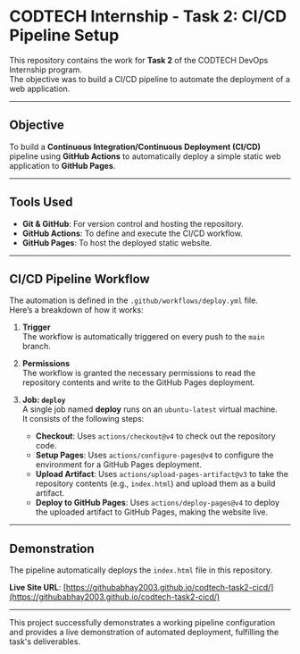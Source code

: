 # CODTECH Internship - Task 2: CI/CD Pipeline Setup

This repository contains the work for **Task 2** of the CODTECH DevOps Internship program.  
The objective was to build a CI/CD pipeline to automate the deployment of a web application.

---

## Objective
To build a **Continuous Integration/Continuous Deployment (CI/CD)** pipeline using **GitHub Actions** to automatically deploy a simple static web application to **GitHub Pages**.

---

## Tools Used
- **Git & GitHub**: For version control and hosting the repository.  
- **GitHub Actions**: To define and execute the CI/CD workflow.  
- **GitHub Pages**: To host the deployed static website.  

---

## CI/CD Pipeline Workflow
The automation is defined in the `.github/workflows/deploy.yml` file.  
Here’s a breakdown of how it works:

1. **Trigger**  
   The workflow is automatically triggered on every push to the `main` branch.

2. **Permissions**  
   The workflow is granted the necessary permissions to read the repository contents and write to the GitHub Pages deployment.

3. **Job: `deploy`**  
   A single job named **deploy** runs on an `ubuntu-latest` virtual machine.  
   It consists of the following steps:
   - **Checkout**: Uses `actions/checkout@v4` to check out the repository code.  
   - **Setup Pages**: Uses `actions/configure-pages@v4` to configure the environment for a GitHub Pages deployment.  
   - **Upload Artifact**: Uses `actions/upload-pages-artifact@v3` to take the repository contents (e.g., `index.html`) and upload them as a build artifact.  
   - **Deploy to GitHub Pages**: Uses `actions/deploy-pages@v4` to deploy the uploaded artifact to GitHub Pages, making the website live.  

---

## Demonstration
The pipeline automatically deploys the `index.html` file in this repository.  

**Live Site URL**: [https://githubabhay2003.github.io/codtech-task2-cicd/](https://githubabhay2003.github.io/codtech-task2-cicd/)

---

This project successfully demonstrates a working pipeline configuration and provides a live demonstration of automated deployment, fulfilling the task's deliverables.
